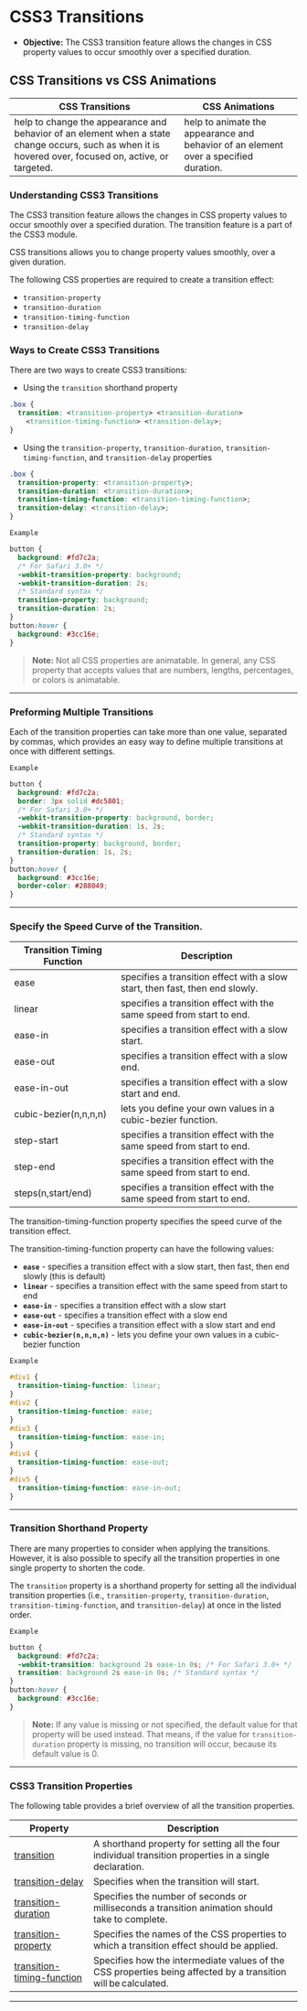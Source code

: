 # CSS3 Transitions

- **Objective:** The CSS3 transition feature allows the changes in CSS property values to occur smoothly over a specified duration.

## CSS Transitions vs CSS Animations

| CSS Transitions                                                                                                                                        | CSS Animations                                                                       |
| ------------------------------------------------------------------------------------------------------------------------------------------------------ | ------------------------------------------------------------------------------------ |
| help to change the appearance and behavior of an element when a state change occurs, such as when it is hovered over, focused on, active, or targeted. | help to animate the appearance and behavior of an element over a specified duration. |

### Understanding CSS3 Transitions

The CSS3 transition feature allows the changes in CSS property values to occur smoothly over a specified duration. The transition feature is a part of the CSS3 module.

CSS transitions allows you to change property values smoothly, over a given duration.

The following CSS properties are required to create a transition effect:

- `transition-property`
- `transition-duration`
- `transition-timing-function`
- `transition-delay`

### Ways to Create CSS3 Transitions

There are two ways to create CSS3 transitions:

- Using the `transition` shorthand property

```css
.box {
  transition: <transition-property> <transition-duration>
    <transition-timing-function> <transition-delay>;
}
```

- Using the `transition-property`, `transition-duration`, `transition-timing-function`, and `transition-delay` properties

```css
.box {
  transition-property: <transition-property>;
  transition-duration: <transition-duration>;
  transition-timing-function: <transition-timing-function>;
  transition-delay: <transition-delay>;
}
```

`Example`

```css
button {
  background: #fd7c2a;
  /* For Safari 3.0+ */
  -webkit-transition-property: background;
  -webkit-transition-duration: 2s;
  /* Standard syntax */
  transition-property: background;
  transition-duration: 2s;
}
button:hover {
  background: #3cc16e;
}
```

> **Note:** Not all CSS properties are animatable. In general, any CSS property that accepts values that are numbers, lengths, percentages, or colors is animatable.

---

### Preforming Multiple Transitions

Each of the transition properties can take more than one value, separated by commas, which provides an easy way to define multiple transitions at once with different settings.

`Example`

```css
button {
  background: #fd7c2a;
  border: 3px solid #dc5801;
  /* For Safari 3.0+ */
  -webkit-transition-property: background, border;
  -webkit-transition-duration: 1s, 2s;
  /* Standard syntax */
  transition-property: background, border;
  transition-duration: 1s, 2s;
}
button:hover {
  background: #3cc16e;
  border-color: #288049;
}
```

---

### Specify the Speed Curve of the Transition.

| Transition Timing Function | Description                                                                  |
| -------------------------- | ---------------------------------------------------------------------------- |
| ease                       | specifies a transition effect with a slow start, then fast, then end slowly. |
| linear                     | specifies a transition effect with the same speed from start to end.         |
| ease-in                    | specifies a transition effect with a slow start.                             |
| ease-out                   | specifies a transition effect with a slow end.                               |
| ease-in-out                | specifies a transition effect with a slow start and end.                     |
| cubic-bezier(n,n,n,n)      | lets you define your own values in a cubic-bezier function.                  |
| step-start                 | specifies a transition effect with the same speed from start to end.         |
| step-end                   | specifies a transition effect with the same speed from start to end.         |
| steps(n,start/end)         | specifies a transition effect with the same speed from start to end.         |

The transition-timing-function property specifies the speed curve of the transition effect.

The transition-timing-function property can have the following values:

- **`ease`** - specifies a transition effect with a slow start, then fast, then end slowly (this is default)
- **`linear`** - specifies a transition effect with the same speed from start to end
- **`ease-in`** - specifies a transition effect with a slow start
- **`ease-out`** - specifies a transition effect with a slow end
- **`ease-in-out`** - specifies a transition effect with a slow start and end
- **`cubic-bezier(n,n,n,n)`** - lets you define your own values in a cubic-bezier function

`Example`

```css
#div1 {
  transition-timing-function: linear;
}
#div2 {
  transition-timing-function: ease;
}
#div3 {
  transition-timing-function: ease-in;
}
#div4 {
  transition-timing-function: ease-out;
}
#div5 {
  transition-timing-function: ease-in-out;
}
```

---

### Transition Shorthand Property

There are many properties to consider when applying the transitions. However, it is also possible to specify all the transition properties in one single property to shorten the code.

The `transition` property is a shorthand property for setting all the individual transition properties (i.e., `transition-property`, `transition-duration`, `transition-timing-function`, and `transition-delay`) at once in the listed order.

`Example`

```css
button {
  background: #fd7c2a;
  -webkit-transition: background 2s ease-in 0s; /* For Safari 3.0+ */
  transition: background 2s ease-in 0s; /* Standard syntax */
}
button:hover {
  background: #3cc16e;
}
```

> **Note:** If any value is missing or not specified, the default value for that property will be used instead. That means, if the value for `transition-duration` property is missing, no transition will occur, because its default value is 0.

---

### CSS3 Transition Properties

The following table provides a brief overview of all the transition properties.

| Property                                                                                                                  | Description                                                                                                    |
| ------------------------------------------------------------------------------------------------------------------------- | -------------------------------------------------------------------------------------------------------------- |
| [transition](https://www.tutorialrepublic.com/css-reference/css3-transition-property.php)                                 | A shorthand property for setting all the four individual transition properties in a single declaration.        |
| [transition-delay](https://www.tutorialrepublic.com/css-reference/css3-transition-delay-property.php)                     | Specifies when the transition will start.                                                                      |
| [transition-duration](https://www.tutorialrepublic.com/css-reference/css3-transition-duration-property.php)               | Specifies the number of seconds or milliseconds a transition animation should take to complete.                |
| [transition-property](https://www.tutorialrepublic.com/css-reference/css3-transition-property-property.php)               | Specifies the names of the CSS properties to which a transition effect should be applied.                      |
| [transition-timing-function](https://www.tutorialrepublic.com/css-reference/css3-transition-timing-function-property.php) | Specifies how the intermediate values of the CSS properties being affected by a transition will be calculated. |

---
